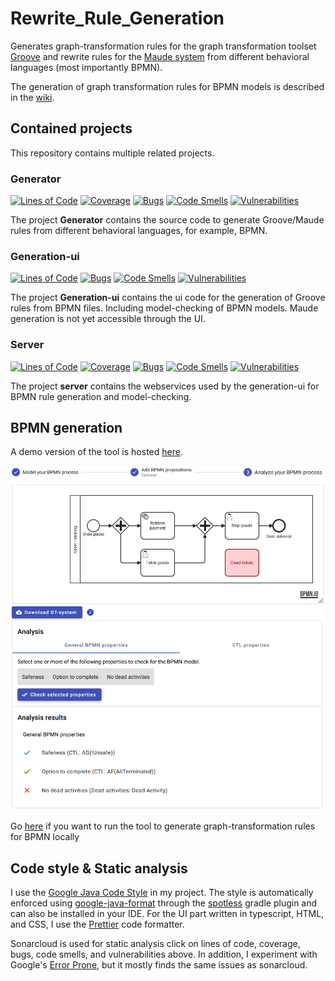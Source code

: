 # Rewrite_Rule_Generation
Generates graph-transformation rules for the graph transformation toolset [Groove](https://groove.ewi.utwente.nl/about) and rewrite rules for the [Maude system](https://maude.cs.illinois.edu/w/index.php/The_Maude_System) from different behavioral languages (most importantly BPMN).

The generation of graph transformation rules for BPMN models is described in the [wiki](https://github.com/timkraeuter/Rewrite_Rule_Generation/wiki).

## Contained projects
This repository contains multiple related projects.
### Generator
[![Lines of Code](https://sonarcloud.io/api/project_badges/measure?project=timkraeuter_Groove_Rule_Generation_Generator&metric=ncloc)](https://sonarcloud.io/summary/new_code?id=timkraeuter_Groove_Rule_Generation_Generator)
[![Coverage](https://sonarcloud.io/api/project_badges/measure?project=timkraeuter_Groove_Rule_Generation_Generator&metric=coverage)](https://sonarcloud.io/summary/new_code?id=timkraeuter_Groove_Rule_Generation_Generator)
[![Bugs](https://sonarcloud.io/api/project_badges/measure?project=timkraeuter_Groove_Rule_Generation_Generator&metric=bugs)](https://sonarcloud.io/summary/new_code?id=timkraeuter_Groove_Rule_Generation_Generator)
[![Code Smells](https://sonarcloud.io/api/project_badges/measure?project=timkraeuter_Groove_Rule_Generation_Generator&metric=code_smells)](https://sonarcloud.io/summary/new_code?id=timkraeuter_Groove_Rule_Generation_Generator)
[![Vulnerabilities](https://sonarcloud.io/api/project_badges/measure?project=timkraeuter_Groove_Rule_Generation_Generator&metric=vulnerabilities)](https://sonarcloud.io/summary/new_code?id=timkraeuter_Groove_Rule_Generation_Generator)

The project **Generator** contains the source code to generate Groove/Maude rules from different behavioral languages, for example, BPMN.
### Generation-ui
[![Lines of Code](https://sonarcloud.io/api/project_badges/measure?project=timkraeuter_Groove_Rule_Generation_Generation-UI&metric=ncloc)](https://sonarcloud.io/summary/new_code?id=timkraeuter_Groove_Rule_Generation_Generation-UI)
[![Bugs](https://sonarcloud.io/api/project_badges/measure?project=timkraeuter_Groove_Rule_Generation_Generation-UI&metric=bugs)](https://sonarcloud.io/summary/new_code?id=timkraeuter_Groove_Rule_Generation_Generation-UI)
[![Code Smells](https://sonarcloud.io/api/project_badges/measure?project=timkraeuter_Groove_Rule_Generation_Generation-UI&metric=code_smells)](https://sonarcloud.io/summary/new_code?id=timkraeuter_Groove_Rule_Generation_Generation-UI)
[![Vulnerabilities](https://sonarcloud.io/api/project_badges/measure?project=timkraeuter_Groove_Rule_Generation_Generation-UI&metric=vulnerabilities)](https://sonarcloud.io/summary/new_code?id=timkraeuter_Groove_Rule_Generation_Generation-UI)

The project **Generation-ui** contains the ui code for the generation of Groove rules from BPMN files. Including model-checking of BPMN models. Maude generation is not yet accessible through the UI.
### Server
[![Lines of Code](https://sonarcloud.io/api/project_badges/measure?project=timkraeuter_Groove_Rule_Generation_Server&metric=ncloc)](https://sonarcloud.io/summary/new_code?id=timkraeuter_Groove_Rule_Generation_Server)
[![Coverage](https://sonarcloud.io/api/project_badges/measure?project=timkraeuter_Groove_Rule_Generation_Server&metric=coverage)](https://sonarcloud.io/summary/new_code?id=timkraeuter_Groove_Rule_Generation_Server)
[![Bugs](https://sonarcloud.io/api/project_badges/measure?project=timkraeuter_Groove_Rule_Generation_Server&metric=bugs)](https://sonarcloud.io/summary/new_code?id=timkraeuter_Groove_Rule_Generation_Server)
[![Code Smells](https://sonarcloud.io/api/project_badges/measure?project=timkraeuter_Groove_Rule_Generation_Server&metric=code_smells)](https://sonarcloud.io/summary/new_code?id=timkraeuter_Groove_Rule_Generation_Server)
[![Vulnerabilities](https://sonarcloud.io/api/project_badges/measure?project=timkraeuter_Groove_Rule_Generation_Server&metric=vulnerabilities)](https://sonarcloud.io/summary/new_code?id=timkraeuter_Groove_Rule_Generation_Server)

The project **server** contains the webservices used by the generation-ui for BPMN rule generation and model-checking.

## BPMN generation
A demo version of the tool is hosted [here](https://bpmnanalyzer.whitefield-c9fed487.northeurope.azurecontainerapps.io/).

[![Tool screenshot](./documentation/impl.png)](https://bpmnanalyzer.whitefield-c9fed487.northeurope.azurecontainerapps.io/)

Go [here](/server/README.md) if you want to run the tool to generate graph-transformation rules for BPMN locally

## Code style & Static analysis
I use the [Google Java Code Style](https://google.github.io/styleguide/javaguide.html) in my project.
The style is automatically enforced using [google-java-format](https://github.com/google/google-java-format) through the [spotless](https://github.com/diffplug/spotless/tree/main/plugin-gradle#google-java-format) gradle plugin and can also be installed in your IDE.
For the UI part written in typescript, HTML, and CSS, I use the [Prettier](https://prettier.io/) code formatter.

Sonarcloud is used for static analysis click on lines of code, coverage, bugs, code smells, and vulnerabilities above.
In addition, I experiment with Google's [Error Prone](https://errorprone.info/), but it mostly finds the same issues as sonarcloud.
